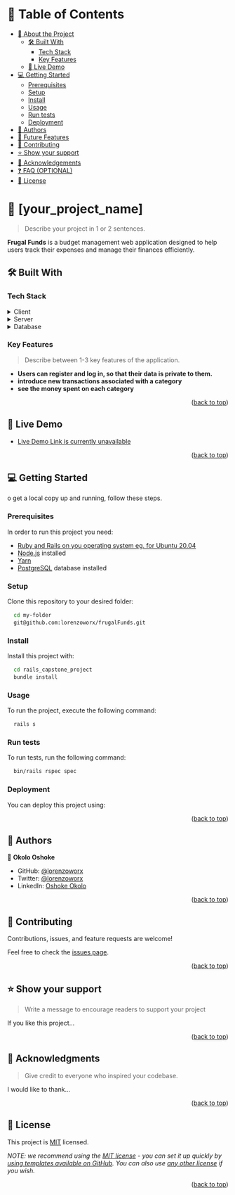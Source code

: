 <a name="readme-top"></a>



<!-- TABLE OF CONTENTS -->

# 📗 Table of Contents

- [📖 About the Project](#about-project)
  - [🛠 Built With](#built-with)
    - [Tech Stack](#tech-stack)
    - [Key Features](#key-features)
  - [🚀 Live Demo](#live-demo)
- [💻 Getting Started](#getting-started)
  - [Prerequisites](#prerequisites)
  - [Setup](#setup)
  - [Install](#install)
  - [Usage](#usage)
  - [Run tests](#run-tests)
  - [Deployment](#deployment)
- [👥 Authors](#authors)
- [🔭 Future Features](#future-features)
- [🤝 Contributing](#contributing)
- [⭐️ Show your support](#support)
- [🙏 Acknowledgements](#acknowledgements)
- [❓ FAQ (OPTIONAL)](#faq)
- [📝 License](#license)

<!-- PROJECT DESCRIPTION -->

# 📖 [your_project_name] <a name="about-project"></a>

> Describe your project in 1 or 2 sentences.

**Frugal Funds** is a budget management web application designed to help users track their expenses and manage their finances efficiently.

## 🛠 Built With <a name="built-with"></a>

### Tech Stack <a name="tech-stack"></a>

<details>
  <summary>Client</summary>
  <ul>
    <li><a href="https://www.w3schools.com/html/">
            <img src="https://raw.githubusercontent.com/devicons/devicon/master/icons/html5/html5-original.svg" alt="Ruby" width="55" height="55" />
          </a></li>
    <li><a href="https://www.w3schools.com/css/">
            <img src="https://raw.githubusercontent.com/devicons/devicon/master/icons/css3/css3-original.svg" alt="Ruby" width="55" height="55" />
          </a></li>
  </ul>
</details>

<details>
  <summary>Server</summary>
  <ul>
    <li><a href="https://www.ruby-lang.org/en/">
            <img src="https://raw.githubusercontent.com/devicons/devicon/master/icons/ruby/ruby-plain-wordmark.svg" alt="Ruby" width="55" height="55" />
          </a></li>
    <li><a href="https://rubyonrails.org/">
            <img src="https://raw.githubusercontent.com/devicons/devicon/master/icons/rails/rails-plain-wordmark.svg" alt="Ruby" width="55" height="55" />
          </a></li>
  </ul>
</details>

<details>
<summary>Database</summary>
  <ul>
    <li><a href="https://www.postgresql.org/"><img src="https://raw.githubusercontent.com/devicons/devicon/master/icons/postgresql/postgresql-plain-wordmark.svg" alt="PostgreSQL" width="55" height="55" /></a></li>
  </ul>
</details>


<!-- Features -->

### Key Features <a name="key-features"></a>

> Describe between 1-3 key features of the application.

- **Users can register and log in, so that their data is private to them.**
- **introduce new transactions associated with a category**
- **see the money spent on each category**

<p align="right">(<a href="#readme-top">back to top</a>)</p>

<!-- LIVE DEMO -->

## 🚀 Live Demo <a name="live-demo"></a>



- [Live Demo Link is currently unavailable](https://google.com)

<p align="right">(<a href="#readme-top">back to top</a>)</p>

<!-- GETTING STARTED -->

## 💻 Getting Started <a name="getting-started"></a>

o get a local copy up and running, follow these steps.
### Prerequisites
In order to run this project you need:
- [Ruby and Rails on you operating system eg. for Ubuntu 20.04](https://www.digitalocean.com/community/tutorials/how-to-install-ruby-on-rails-with-rbenv-on-ubuntu-20-04)
- [Node.js](https://nodejs.dev/en/) installed
- [Yarn](https://classic.yarnpkg.com/lang/en/docs/install/#debian-stable)
- [PostgreSQL](https://www.postgresql.org/) database installed
### Setup
Clone this repository to your desired folder:
```sh
  cd my-folder
  git@github.com:lorenzoworx/frugalFunds.git
```
### Install
Install this project with:
```sh
  cd rails_capstone_project
  bundle install
```
### Usage
To run the project, execute the following command:
```sh
  rails s
```
### Run tests
To run tests, run the following command:
```sh
  bin/rails rspec spec
```
### Deployment
You can deploy this project using:
<!--
Example:
```sh
```
 -->

<p align="right">(<a href="#readme-top">back to top</a>)</p>

<!-- AUTHORS -->

## 👥 Authors <a name="authors"></a>


👤 **Okolo Oshoke**

- GitHub: [@lorenzoworx](https://github.com/lorenzoworx)
- Twitter: [@lorenzoworx](https://twitter.com/lorenzoworx)
- LinkedIn: [Oshoke Okolo](https://www.linkedin.com/in/oshokeokolo/)


<p align="right">(<a href="#readme-top">back to top</a>)</p>



<!-- CONTRIBUTING -->

## 🤝 Contributing <a name="contributing"></a>

Contributions, issues, and feature requests are welcome!

Feel free to check the [issues page](../../issues/).

<p align="right">(<a href="#readme-top">back to top</a>)</p>

<!-- SUPPORT -->

## ⭐️ Show your support <a name="support"></a>

> Write a message to encourage readers to support your project

If you like this project...

<p align="right">(<a href="#readme-top">back to top</a>)</p>

<!-- ACKNOWLEDGEMENTS -->

## 🙏 Acknowledgments <a name="acknowledgements"></a>

> Give credit to everyone who inspired your codebase.

I would like to thank...

<p align="right">(<a href="#readme-top">back to top</a>)</p>



<!-- LICENSE -->

## 📝 License <a name="license"></a>

This project is [MIT](./MIT) licensed.

_NOTE: we recommend using the [MIT license](https://choosealicense.com/licenses/mit/) - you can set it up quickly by [using templates available on GitHub](https://docs.github.com/en/communities/setting-up-your-project-for-healthy-contributions/adding-a-license-to-a-repository). You can also use [any other license](https://choosealicense.com/licenses/) if you wish._

<p align="right">(<a href="#readme-top">back to top</a>)</p>